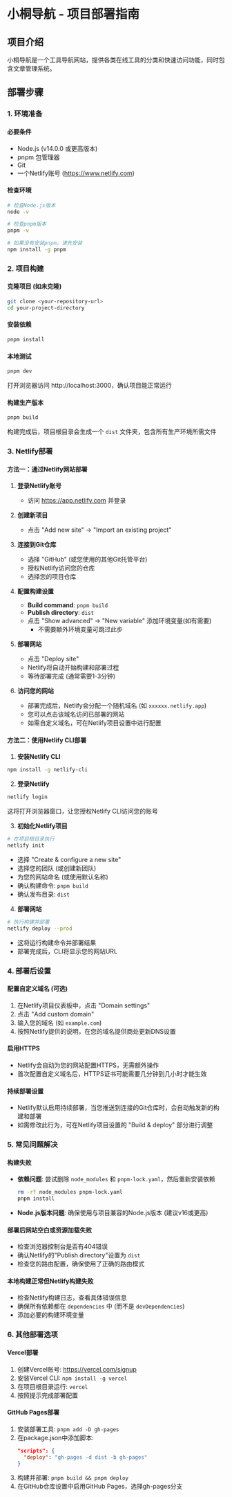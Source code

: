 # 小桐导航 - 项目部署指南

## 项目介绍
小桐导航是一个工具导航网站，提供各类在线工具的分类和快速访问功能，同时包含文章管理系统。

## 部署步骤

### 1. 环境准备

#### 必要条件
- Node.js (v14.0.0 或更高版本)
- pnpm 包管理器
- Git
- 一个Netlify账号 (https://www.netlify.com)

#### 检查环境
```bash
# 检查Node.js版本
node -v

# 检查pnpm版本
pnpm -v

# 如果没有安装pnpm，请先安装
npm install -g pnpm
```

### 2. 项目构建

#### 克隆项目 (如未克隆)
```bash
git clone <your-repository-url>
cd your-project-directory
```

#### 安装依赖
```bash
pnpm install
```

#### 本地测试
```bash
pnpm dev
```
打开浏览器访问 http://localhost:3000，确认项目能正常运行

#### 构建生产版本
```bash
pnpm build
```
构建完成后，项目根目录会生成一个 `dist` 文件夹，包含所有生产环境所需文件

### 3. Netlify部署

#### 方法一：通过Netlify网站部署

1. **登录Netlify账号**
   - 访问 https://app.netlify.com 并登录

2. **创建新项目**
   - 点击 "Add new site" -> "Import an existing project"

3. **连接到Git仓库**
   - 选择 "GitHub" (或您使用的其他Git托管平台)
   - 授权Netlify访问您的仓库
   - 选择您的项目仓库

4. **配置构建设置**
   - **Build command**: `pnpm build`
   - **Publish directory**: `dist`
   - 点击 "Show advanced" -> "New variable" 添加环境变量(如有需要)
     - 不需要额外环境变量可跳过此步

5. **部署网站**
   - 点击 "Deploy site"
   - Netlify将自动开始构建和部署过程
   - 等待部署完成 (通常需要1-3分钟)

6. **访问您的网站**
   - 部署完成后，Netlify会分配一个随机域名 (如 `xxxxxx.netlify.app`)
   - 您可以点击该域名访问已部署的网站
   - 如需自定义域名，可在Netlify项目设置中进行配置

#### 方法二：使用Netlify CLI部署

1. **安装Netlify CLI**
```bash
npm install -g netlify-cli
```

2. **登录Netlify**
```bash
netlify login
```
这将打开浏览器窗口，让您授权Netlify CLI访问您的账号

3. **初始化Netlify项目**
```bash
# 在项目根目录执行
netlify init
```
- 选择 "Create & configure a new site"
- 选择您的团队 (或创建新团队)
- 为您的网站命名 (或使用默认名称)
- 确认构建命令: `pnpm build`
- 确认发布目录: `dist`

4. **部署网站**
```bash
# 执行构建并部署
netlify deploy --prod
```
- 这将运行构建命令并部署结果
- 部署完成后，CLI将显示您的网站URL

### 4. 部署后设置

#### 配置自定义域名 (可选)
1. 在Netlify项目仪表板中，点击 "Domain settings"
2. 点击 "Add custom domain"
3. 输入您的域名 (如 `example.com`)
4. 按照Netlify提供的说明，在您的域名提供商处更新DNS设置

#### 启用HTTPS
- Netlify会自动为您的网站配置HTTPS，无需额外操作
- 首次配置自定义域名后，HTTPS证书可能需要几分钟到几小时才能生效

#### 持续部署设置
- Netlify默认启用持续部署，当您推送到连接的Git仓库时，会自动触发新的构建和部署
- 如需修改此行为，可在Netlify项目设置的 "Build & deploy" 部分进行调整

### 5. 常见问题解决

#### 构建失败
- **依赖问题**: 尝试删除 `node_modules` 和 `pnpm-lock.yaml`，然后重新安装依赖
  ```bash
  rm -rf node_modules pnpm-lock.yaml
  pnpm install
  ```
- **Node.js版本问题**: 确保使用与项目兼容的Node.js版本 (建议v16或更高)

#### 部署后网站空白或资源加载失败
- 检查浏览器控制台是否有404错误
- 确认Netlify的"Publish directory"设置为 `dist`
- 检查您的路由配置，确保使用了正确的路由模式

#### 本地构建正常但Netlify构建失败
- 检查Netlify构建日志，查看具体错误信息
- 确保所有依赖都在 `dependencies` 中 (而不是 `devDependencies`)
- 添加必要的构建环境变量

### 6. 其他部署选项

#### Vercel部署
1. 创建Vercel账号: https://vercel.com/signup
2. 安装Vercel CLI: `npm install -g vercel`
3. 在项目根目录运行: `vercel`
4. 按照提示完成部署配置

#### GitHub Pages部署
1. 安装部署工具: `pnpm add -D gh-pages`
2. 在package.json中添加脚本:
   ```json
   "scripts": {
     "deploy": "gh-pages -d dist -b gh-pages"
   }
   ```
3. 构建并部署: `pnpm build && pnpm deploy`
4. 在GitHub仓库设置中启用GitHub Pages，选择gh-pages分支
